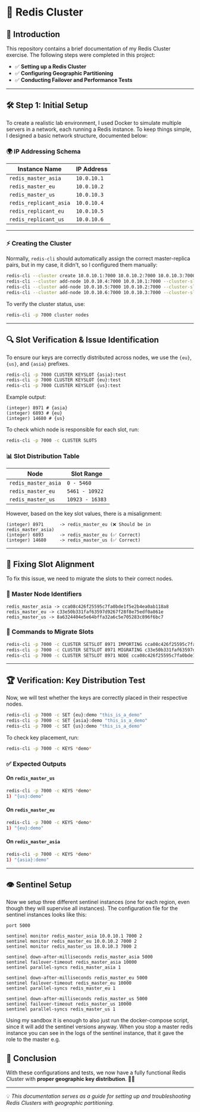 # 🚀 Redis Cluster

## 📌 Introduction

This repository contains a brief documentation of my Redis Cluster exercise. The following steps were completed in this project:

- ✅ **Setting up a Redis Cluster**
- ✅ **Configuring Geographic Partitioning**
- ✅ **Conducting Failover and Performance Tests**

---

## 🛠️ Step 1: Initial Setup

To create a realistic lab environment, I used Docker to simulate multiple servers in a network, each running a Redis instance. To keep things simple, I designed a basic network structure, documented below:

### 🌍 IP Addressing Schema

| **Instance Name**       | **IP Address** |
|-------------------------|---------------|
| `redis_master_asia`    | `10.0.10.1`   |
| `redis_master_eu`      | `10.0.10.2`   |
| `redis_master_us`      | `10.0.10.3`   |
| `redis_replicant_asia` | `10.0.10.4`   |
| `redis_replicant_eu`   | `10.0.10.5`   |
| `redis_replicant_us`   | `10.0.10.6`   |

---

### ⚡ Creating the Cluster

Normally, `redis-cli` should automatically assign the correct master-replica pairs, but in my case, it didn't, so I configured them manually:

```sh
redis-cli --cluster create 10.0.10.1:7000 10.0.10.2:7000 10.0.10.3:7000 --cluster-yes
redis-cli --cluster add-node 10.0.10.4:7000 10.0.10.1:7000 --cluster-slave
redis-cli --cluster add-node 10.0.10.5:7000 10.0.10.2:7000 --cluster-slave
redis-cli --cluster add-node 10.0.10.6:7000 10.0.10.3:7000 --cluster-slave
```

To verify the cluster status, use:

```sh
redis-cli -p 7000 cluster nodes
```

---

## 🔍 Slot Verification & Issue Identification

To ensure our keys are correctly distributed across nodes, we use the `{eu}`, `{us}`, and `{asia}` prefixes.

```sh
redis-cli -p 7000 CLUSTER KEYSLOT {asia}:test
redis-cli -p 7000 CLUSTER KEYSLOT {eu}:test
redis-cli -p 7000 CLUSTER KEYSLOT {us}:test
```

Example output:

```
(integer) 8971 # {asia}
(integer) 6893 # {eu}
(integer) 14680 # {us}
```

To check which node is responsible for each slot, run:

```sh
redis-cli -p 7000 -c CLUSTER SLOTS
```

### 📊 Slot Distribution Table

| **Node**               | **Slot Range** |
|------------------------|---------------|
| `redis_master_asia`   | `0 - 5460`    |
| `redis_master_eu`     | `5461 - 10922`|
| `redis_master_us`     | `10923 - 16383`|

However, based on the key slot values, there is a misalignment:

```
(integer) 8971      -> redis_master_eu (❌ Should be in redis_master_asia)
(integer) 6893      -> redis_master_eu (✅ Correct)
(integer) 14680     -> redis_master_us (✅ Correct)
```

---

## 🔧 Fixing Slot Alignment

To fix this issue, we need to migrate the slots to their correct nodes.

### 🔹 Master Node Identifiers

```
redis_master_asia -> cca08c426f25595c7fa0bde1f5e2b4ea0ab118a8
redis_master_eu -> c33e50b331faf63597d9267f28f8e75edf0a861e
redis_master_us -> 8a6324404e5e64bffa32a6c5e705283c896f6bc7
```

### 🔹 Commands to Migrate Slots

```sh
redis-cli -p 7000 -c CLUSTER SETSLOT 8971 IMPORTING cca08c426f25595c7fa0bde1f5e2b4ea0ab118a8 # on redis_master_asia
redis-cli -p 7000 -c CLUSTER SETSLOT 8971 MIGRATING c33e50b331faf63597d9267f28f8e75edf0a861e # on redis_master_eu
redis-cli -p 7000 -c CLUSTER SETSLOT 8971 NODE cca08c426f25595c7fa0bde1f5e2b4ea0ab118a8 # on redis_master_asia
```

---

## 🏆 Verification: Key Distribution Test

Now, we will test whether the keys are correctly placed in their respective nodes.

```sh
redis-cli -p 7000 -c SET {eu}:demo "this_is_a_demo"
redis-cli -p 7000 -c SET {asia}:demo "this_is_a_demo"
redis-cli -p 7000 -c SET {us}:demo "this_is_a_demo"
```

To check key placement, run:

```sh
redis-cli -p 7000 -c KEYS *demo*
```

### ✅ Expected Outputs

#### **On `redis_master_us`**
```sh
redis-cli -p 7000 -c KEYS *demo*
1) "{us}:demo"
```

#### **On `redis_master_eu`**
```sh
redis-cli -p 7000 -c KEYS *demo*
1) "{eu}:demo"
```

#### **On `redis_master_asia`**
```sh
redis-cli -p 7000 -c KEYS *demo*
1) "{asia}:demo"
```

---

## 👁 Sentinel Setup

Now we setup three different sentinel instances (one for each region, even though they will supervise all instances). The configuration file for the sentinel instances looks like this:

```
port 5000

sentinel monitor redis_master_asia 10.0.10.1 7000 2
sentinel monitor redis_master_eu 10.0.10.2 7000 2
sentinel monitor redis_master_us 10.0.10.3 7000 2

sentinel down-after-milliseconds redis_master_asia 5000
sentinel failover-timeout redis_master_asia 10000
sentinel parallel-syncs redis_master_asia 1

sentinel down-after-milliseconds redis_master_eu 5000
sentinel failover-timeout redis_master_eu 10000
sentinel parallel-syncs redis_master_eu 1

sentinel down-after-milliseconds redis_master_us 5000
sentinel failover-timeout redis_master_us 10000
sentinel parallel-syncs redis_master_us 1
```

Using my sandbox it is enough to also just run the docker-compose script, since
it will add the sentinel versions anyway. When you stop a master redis instance
you can see in the logs of the sentinel instance, that it gave the role to the master e.g.


## 🎯 Conclusion

With these configurations and tests, we now have a fully functional Redis Cluster with **proper geographic key distribution**. 🚀🎉

---

💡 *This documentation serves as a guide for setting up and troubleshooting Redis Clusters with geographic partitioning.*

